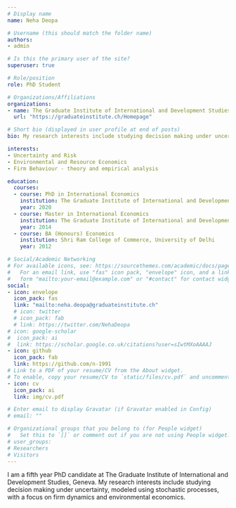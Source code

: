 ```yaml
---
# Display name
name: Neha Deopa

# Username (this should match the folder name)
authors:
- admin

# Is this the primary user of the site?
superuser: true

# Role/position
role: PhD Student

# Organizations/Affiliations
organizations:
- name: The Graduate Institute of International and Development Studies 
  url: "https://graduateinstitute.ch/Homepage"

# Short bio (displayed in user profile at end of posts)
bio: My research interests include studying decision making under uncertainty, modeled using stochastic processes, with a focus on firm dynamics and environmental economics. 

interests:
- Uncertainty and Risk
- Environmental and Resource Economics 
- Firm Behaviour - theory and empirical analysis

education:
  courses:
  - course: PhD in International Economics
    institution: The Graduate Institute of International and Development Studies, Geneva
    year: 2020
  - course: Master in International Economics
    institution: The Graduate Institute of International and Development Studies, Geneva
    year: 2014
  - course: BA (Honours) Economics
    institution: Shri Ram College of Commerce, University of Delhi
    year: 2012

# Social/Academic Networking
# For available icons, see: https://sourcethemes.com/academic/docs/page-builder/#icons
#   For an email link, use "fas" icon pack, "envelope" icon, and a link in the
#   form "mailto:your-email@example.com" or "#contact" for contact widget.
social:
- icon: envelope
  icon_pack: fas
  link: "mailto:neha.deopa@graduateinstitute.ch"
  # icon: twitter
  # icon_pack: fab
  # link: https://twitter.com/NehaDeopa
# icon: google-scholar
#  icon_pack: ai
#  link: https://scholar.google.co.uk/citations?user=sIwtMXoAAAAJ
- icon: github
  icon_pack: fab
  link: https://github.com/n-1991
# Link to a PDF of your resume/CV from the About widget.
# To enable, copy your resume/CV to `static/files/cv.pdf` and uncomment the lines below.
- icon: cv
  icon_pack: ai
  link: img/cv.pdf

# Enter email to display Gravatar (if Gravatar enabled in Config)
# email: ""

# Organizational groups that you belong to (for People widget)
#   Set this to `[]` or comment out if you are not using People widget.
# user_groups:
# Researchers
# Visitors
---
```


I am a fifth year PhD candidate at The Graduate Institute of International and Development Studies, Geneva. My research interests include studying decision making under uncertainty, modeled using stochastic processes, with a focus on firm dynamics and environmental economics.  
